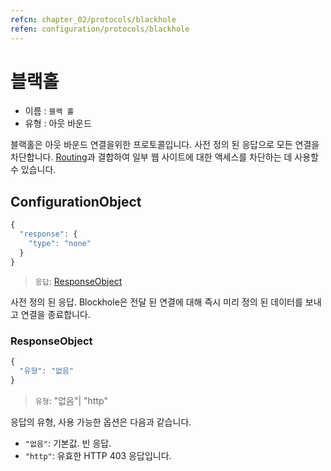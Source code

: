 ```yaml
---
refcn: chapter_02/protocols/blackhole
refen: configuration/protocols/blackhole
---
```

# 블랙홀

* 이름 : `블랙 홀`
* 유형 : 아웃 바운드

블랙홀은 아웃 바운드 연결을위한 프로토콜입니다. 사전 정의 된 응답으로 모든 연결을 차단합니다. [Routing](../routing.md)과 결합하여 일부 웹 사이트에 대한 액세스를 차단하는 데 사용할 수 있습니다.

## ConfigurationObject

```javascript
{
  "response": {
    "type": "none"
  }
}
```

> `응답`: [ResponseObject](#responseobject)

사전 정의 된 응답. Blockhole은 전달 된 연결에 대해 즉시 미리 정의 된 데이터를 보내고 연결을 종료합니다.

### ResponseObject

```javascript
{
  "유형": "없음"
}
```

> `유형`: "없음"| "http"

응답의 유형, 사용 가능한 옵션은 다음과 같습니다.

* `"없음"`: 기본값. 빈 응답.
* `"http"`: 유효한 HTTP 403 응답입니다.
